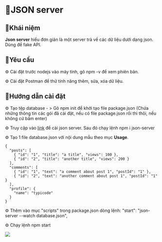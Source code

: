 # 👾JSON server

## 📖Khái niệm

**Json server** hiểu đơn giản là một server trả về các dữ liệu dưới dạng json. Dùng để fake API.

## 📖Yêu cầu

⚙ Cài đặt trước nodejs vào máy tính, gõ npm -v để xem phiên bản.

⚙ Cài đặt Postman để thử tính năng thêm, sửa, xóa dữ liệu.

## 📖Hướng dẫn cài đặt

⚙ Tạo tệp database - > Gõ npm init để khởi tạo file package.json (Chứa những thông tin các gói đã cài đặt, nếu có file package.json rồi thì thôi, nếu không cứ bấm enter)

⚙ Truy cập vào [link](https://www.npmjs.com/package/json-server) để cài json server. Sau đó chạy lệnh npm i json-server

⚙ Tạo 1 file database.json với nội dung mẫu theo mục **Usage**.

```
{
  "posts": [
    { "id": "1", "title": "a title", "views": 100 },
    { "id": "2", "title": "another title", "views": 200 }
  ],
  "comments": [
    { "id": "1", "text": "a comment about post 1", "postId": "1" },
    { "id": "2", "text": "another comment about post 1", "postId": "1" }
  ],
  "profile": {
    "name": "typicode"
  }
}
```

⚙ Thêm vào mục "scripts" trong package.json dòng lệnh: "start": "json-server --watch database.json",

⚙ Chạy lệnh npm start

<p align="start">
  <img src="https://github.com/user-attachments/assets/24b42c39-baac-4114-96c6-d057c17fa491" {height=200px}>
</p>




